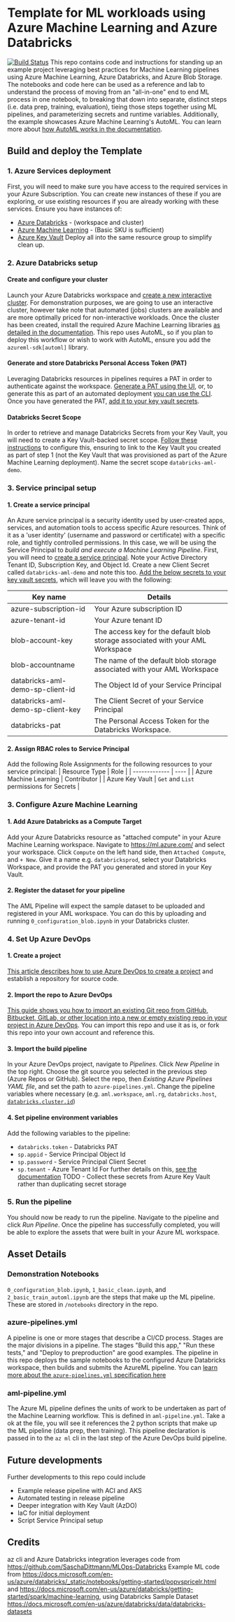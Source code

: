 # Template for ML workloads using Azure Machine Learning and Azure Databricks
[![Build Status](https://dev.azure.com/jpazuredev/machinelearning-devops/_apis/build/status/joe-plumb.aml-databricks-example?branchName=master)](https://dev.azure.com/jpazuredev/machinelearning-devops/_build/latest?definitionId=8&branchName=master)
This repo contains code and instructions for standing up an example project leveraging best practices for Machine Learning pipelines using Azure Machine Learning, Azure Databricks, and Azure Blob Storage. The notebooks and code here can be used as a reference and lab to understand the process of moving from an "all-in-one" end to end ML process in one notebook, to breaking that down into separate, distinct steps (i.e. data prep, training, evaluation), tieing those steps together using ML pipelines, and parameterizing secrets and runtime variables. Additionally, the example showcases Azure Machine Learning's AutoML. You can learn more about [how AutoML works in the documentation](https://docs.microsoft.com/en-us/azure/machine-learning/concept-automated-ml).

## Build and deploy the Template

### 1. Azure Services deployment
First, you will need to make sure you have access to the required services in your Azure Subscription. You can create new instances of these if you are exploring, or use existing resources if you are already working with these services. Ensure you have instances of:
 - [Azure Databricks](https://ms.portal.azure.com/#create/Microsoft.Databricks) - (workspace and cluster)
 - [Azure Machine Learning](https://ms.portal.azure.com/#create/Microsoft.MachineLearningServices) - (Basic SKU is sufficient)
 - [Azure Key Vault](https://ms.portal.azure.com/#create/Microsoft.KeyVault)
Deploy all into the same resource group to simplify clean up.

### 2. Azure Databricks setup
#### Create and configure your cluster
Launch your Azure Databricks workspace and [create a new interactive cluster](https://docs.microsoft.com/en-us/azure/databricks/clusters/create). For demonstration purposes, we are going to use an interactive cluster, however take note that automated (jobs) clusters are available and are more optimally priced for non-interactive workloads.
Once the cluster has been created, install the required Azure Machine Learning libraries [as detailed in the documentation](https://docs.microsoft.com/en-gb/azure/machine-learning/how-to-configure-environment#azure-databricks). This repo uses AutoML, so if you plan to deploy this workflow or wish to work with AutoML, ensure you add the `azureml-sdk[automl]` library.
#### Generate and store Databricks Personal Access Token (PAT)
Leveraging Databricks resources in pipelines requires a PAT in order to authenticate against the workspace. [Generate a PAT using the UI](https://docs.databricks.com/dev-tools/api/latest/authentication.html#generate-a-personal-access-token), or, to generate this as part of an automated deployment [you can use the CLI](https://cloudarchitected.com/2020/01/provisioning-azure-databricks-and-pat-tokens-with-terraform/).
Once you have generated the PAT, [add it to your key vault secrets](https://docs.microsoft.com/en-us/azure/key-vault/secrets/quick-create-portal#add-a-secret-to-key-vault).
#### Databricks Secret Scope
In order to retrieve and manage Databricks Secrets from your Key Vault, you will need to create a Key Vault-backed secret scope. [Follow these instructions](https://docs.microsoft.com/en-us/azure/databricks/security/secrets/secret-scopes#--create-an-azure-key-vault-backed-secret-scope) to configure this, ensuring to link to the Key Vault you created as part of step 1 (not the Key Vault that was provisioned as part of the Azure Machine Learning deployment). Name the secret scope `databricks-aml-demo`.

### 3. Service principal setup
#### 1. Create a service principal
An Azure service principal is a security identity used by user-created apps, services, and automation tools to access specific Azure resources. Think of it as a 'user identity' (username and password or certificate) with a specific role, and tightly controlled permissions. In this case, we will be using the Service Principal to _build and execute a Machine Learning Pipeline_. First, you will need to [create a service principal](https://docs.microsoft.com/en-us/azure/active-directory/develop/howto-create-service-principal-portal#create-an-azure-active-directory-application). Note your Active Directory Tenant ID, Subscription Key, and Object Id. Create a new Client Secret called `databricks-aml-demo` and note this too. [Add the below secrets to your key vault secrets](https://docs.microsoft.com/en-us/azure/key-vault/secrets/quick-create-portal#add-a-secret-to-key-vault), which will leave you with the following:

| Key name                           | Details                                                                          |
| ---------------------------------- | -------------------------------------------------------------------------------- |
| azure-subscription-id              | Your Azure subscription ID                                                       |
| azure-tenant-id                    | Your Azure tenant ID                                                             |
| blob-account-key                   | The access key for the default blob storage associated with your AML Workspace   |
| blob-accountname                   | The name of the default blob storage associated with your AML Workspace          |
| databricks-aml-demo-sp-client-id   | The Object Id of your Service Principal                                          |
| databricks-aml-demo-sp-client-key  | The Client Secret of your Service Principal                                      |
| databricks-pat                     | The Personal Access Token for the Databricks Workspace.                          |

#### 2. Assign RBAC roles to Service Principal
Add the following Role Assignments for the following resources to your service principal:
| Resource Type | Role |
| ------------- | ---- |
| Azure Machine Learning | Contributor |
| Azure Key Vault | `Get` and `List` permissions for Secrets |

### 3. Configure Azure Machine Learning
#### 1. Add Azure Databricks as a Compute Target
Add your Azure Databricks resource as "attached compute" in your Azure Machine Learning workspace. Navigate to https://ml.azure.com/ and select your workspace. Click `Compute` on the left hand side, then `Attached Compute`, and `+ New`. Give it a name e.g. `databricksprod`, select your Databricks Workspace, and provide the PAT you generated and stored in your Key Vault.
#### 2. Register the dataset for your pipeline
The AML Pipeline will expect the sample dataset to be uploaded and registered in your AML workspace. You can do this by uploading and running `0_configuration_blob.ipynb` in your Databricks cluster.

### 4. Set Up Azure DevOps
#### 1. Create a project
[This article describes how to use Azure DevOps to create a project](https://docs.microsoft.com/en-us/azure/devops/organizations/projects/create-project?view=azure-devops&tabs=preview-page#create-a-project) and establish a repository for source code.
#### 2. Import the repo to Azure DevOps
[This guide shows you how to import an existing Git repo from GitHub, Bitbucket, GitLab, or other location into a new or empty existing repo in your project in Azure DevOps](https://docs.microsoft.com/en-us/azure/devops/repos/git/import-git-repository?view=azure-devops). You can import this repo and use it as is, or fork this repo into your own account and reference this.
#### 3. Import the build pipeline
In your Azure DevOps project, navigate to  _Pipelines_. Click _New Pipeline_ in the top right. Choose the git source you selected in the previous step (Azure Repos or GitHub). Select the repo, then _Existing Azure Pipelines YAML file_, and set the path to `azure-pipelines.yml`. Change the pipeline variables where necessary (e.g. `aml.workspace`, `aml.rg`, `databricks.host`, [`databricks.cluster.id`](https://docs.databricks.com/workspace/workspace-details.html#cluster-url-and-id)) 
#### 4. Set pipeline environment variables
Add the following variables to the pipeline:
 - `databricks.token` - Databricks PAT
 - `sp.appid` - Service Principal Object Id
 - `sp.password` - Service Principal Client Secret
 - `sp.tenant` - Azure Tenant Id
For further details on this, [see the documentation](https://docs.microsoft.com/en-us/azure/devops/pipelines/process/variables?view=azure-devops&tabs=yaml%2Cbatch#set-variables-in-pipeline)
TODO - Collect these secrets from Azure Key Vault rather than duplicating secret storage

### 5. Run the pipeline
You should now be ready to run the pipeline. Navigate to the pipeline and click _Run Pipeline_. Once the pipeline has successfully completed, you will be able to explore the assets that were built in your Azure ML workspace. 

## Asset Details
### Demonstration Notebooks
`0_configuration_blob.ipynb`, `1_basic_clean.ipynb`, and `2_basic_train_automl.ipynb` are the steps that make up the ML pipeline. These are stored in `/notebooks` directory in the repo.

### azure-pipelines.yml
A pipeline is one or more stages that describe a CI/CD process. Stages are the major divisions in a pipeline. The stages "Build this app," "Run these tests," and "Deploy to preproduction" are good examples. The pipeline in this repo deploys the sample notebooks to the configured Azure Databricks workspace, then builds and submits the AzureML pipeline.
You can [learn more about the `azure-pipelines.yml` specification here](https://docs.microsoft.com/en-us/azure/devops/pipelines/yaml-schema?view=azure-devops&tabs=schema%2Cparameter-schema)

### aml-pipeline.yml
The Azure ML pipeline defines the units of work to be undertaken as part of the Machine Learning workflow. This is defined in `aml-pipeline.yml`. Take a ok at the file, you will see it references the 2 python scripts that make up the ML pipeline (data prep, then training). This pipeline declaration is passed in to the `az ml` cli in the last step of the Azure DevOps build pipeline.

## Future developments
Further developments to this repo could include
- Example release pipeline with ACI and AKS
- Automated testing in release pipeline
- Deeper integration with Key Vault (AzDO)
- IaC for initial deployment
- Script Service Principal setup

## Credits
az cli and Azure Databricks integration leverages code from https://github.com/SaschaDittmann/MLOps-Databricks
Example ML code from https://docs.microsoft.com/en-us/azure/databricks/_static/notebooks/getting-started/popvspricelr.html and 
https://docs.microsoft.com/en-us/azure/databricks/getting-started/spark/machine-learning, using Databricks Sample Dataset https://docs.microsoft.com/en-us/azure/databricks/data/databricks-datasets 